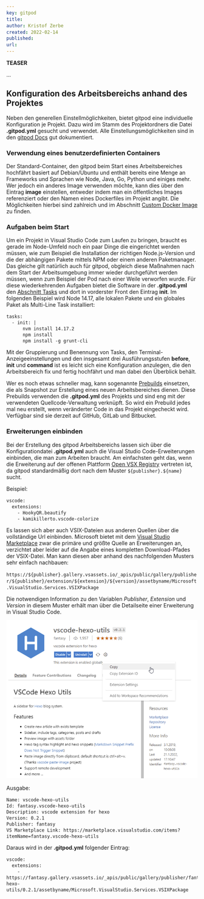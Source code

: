 ```yaml
---
key: gitpod
title: 
author: Kristof Zerbe
created: 2022-02-14
published: 
url:
---
```


**TEASER**

...

## Konfiguration des Arbeitsbereichs anhand des Projektes

Neben den generellen Einstellmöglichkeiten, bietet gitpod eine individuelle Konfiguration je Projekt. Dazu wird im Stamm des Projektordners die Datei **.gitpod.yml** gesucht und verwendet. Alle Einstellungsmöglichkeiten sind in den [gitpod Docs](https://www.gitpod.io/docs/references/gitpod-yml) gut dokumentiert.

### Verwendung eines benutzerdefinierten Containers

Der Standard-Container, den gitpod beim Start eines Arbeitsbereiches hochfährt basiert auf Debian/Ubuntu und enthält bereits eine Menge an Frameworks und Sprachen wie Node, Java, Go, Python und einiges mehr. Wer jedoch ein anderes Image verwenden möchte, kann dies über den Eintrag **image** einstellen, entweder indem man ein öffentliches Images referenziert oder den Namen eines Dockerfiles im Projekt angibt. Die Möglichkeiten hierbei sind zahlreich und im Abschnitt [Custom Docker Image](https://www.gitpod.io/docs/config-docker) zu finden.

### Aufgaben beim Start

Um ein Projekt in Visual Studio Code zum Laufen zu bringen, braucht es gerade im  Node-Umfeld noch ein paar Dinge die eingerichtet werden müssen, wie zum Beispiel die Installation der richtigen Node.js-Version und die der abhängigen Pakete mittels NPM oder einem anderen Paketmanager. Das gleiche gilt natürlich auch für gitpod, obgleich diese Maßnahmen nach dem Start der Arbeitsumgebung immer wieder durchgeführt werden müssen, wenn zum Beispiel der Pod nach einer Weile verworfen wurde. Für diese wiederkehrenden Aufgaben bietet die Software in der **.gitpod.yml** den [Abschnitt Tasks](https://www.gitpod.io/docs/config-start-tasks) und dort in vorderster Front den Eintrag **init**. Im folgenden Beispiel wird Node 14.17, alle lokalen Pakete und ein globales Paket  als Multi-Line Task installiert:

```
tasks:
  - init: |
      nvm install 14.17.2
      npm install
      npm install -g grunt-cli
```

Mit der Gruppierung und Benennung von Tasks, den Terminal-Anzeigeeinstellungen und den insgesamt drei Ausführungsstufen **before**, **init** und **command** ist es leicht sich eine Konfiguration anzulegen, die den Arbeitsbereich fix und fertig hochfährt und man dabei den Überblick behält.

Wer es noch etwas schneller mag, kann sogenannte [Prebuilds](https://www.gitpod.io/docs/prebuilds) einsetzen, die als Snapshot zur Erstellung eines neuen Arbeitsbereiches dienen. Diese Prebuilds verwenden die **.gitpod.yml** des Projekts und sind eng mit der verwendeten Quellcode-Verwaltung verknüpft. So wird ein Prebuild jedes mal neu erstellt, wenn veränderter Code in das Projekt eingecheckt wird. Verfügbar sind sie derzeit auf GitHub, GitLab und Bitbucket.

### Erweiterungen einbinden

Bei der Erstellung des gitpod Arbeitsbereichs lassen sich über die Konfigurationdatei **.gitpod.yml** auch die Visual Studio Code-Erweiterungen einbinden, die man zum Arbeiten braucht. Am einfachsten geht das, wenn die Erweiterung auf der offenen Plattform [Open VSX Registry](https://open-vsx.org) vertreten ist, da gitpod standardmäßig dort nach dem Muster ``${publisher}.${name}`` sucht.

Beispiel:

```
vscode:
  extensions:
    - HookyQR.beautify
    - kamikillerto.vscode-colorize
```

Es lassen sich aber auch VSIX-Dateien aus anderen Quellen über die vollständige Url einbinden. Microsoft bietet mit dem [Visual Studio Marketplace](https://marketplace.visualstudio.com/) zwar die primäre und größte Quelle an Erweiterungen an, verzichtet aber leider auf die Angabe eines kompletten Download-Pfades der VSIX-Datei. Man kann diesen aber anhand des nachfolgenden Musters sehr einfach nachbauen:

``https://${publisher}.gallery.vsassets.io/_apis/public/gallery/publisher/${publisher}/extension/${extension}/${version}/assetbyname/Microsoft.VisualStudio.Services.VSIXPackage``

Die notwendigen Information zu den Variablen *Publisher*, *Extension* und *Version* in diesem Muster erhält man über die Detailseite einer Erweiterung in Visual Studio Code.

![Detail-Seite der Erweiterung in Visual Studio Code](vscode-hexo-utils-details-page.png)

Ausgabe:

```
Name: vscode-hexo-utils
Id: fantasy.vscode-hexo-utils
Description: vscode extension for hexo
Version: 0.2.1
Publisher: fantasy
VS Marketplace Link: https://marketplace.visualstudio.com/items?itemName=fantasy.vscode-hexo-utils
```

Daraus wird in der **.gitpod.yml** folgender Eintrag:

```
vscode:
  extensions:
    - https://fantasy.gallery.vsassets.io/_apis/public/gallery/publisher/fantasy/extension/vscode-hexo-utils/0.2.1/assetbyname/Microsoft.VisualStudio.Services.VSIXPackage
```